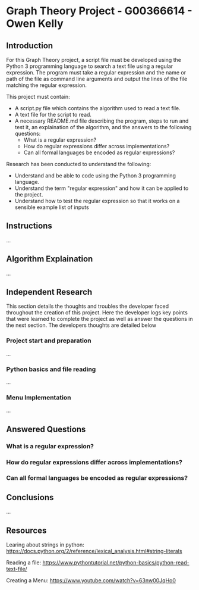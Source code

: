 # Graph Theory Project - G00366614 - Owen Kelly

## Introduction
For this Graph Theory project, a script file must be developed using the Python 3 programming language to search a text file using a regular expression. The program must take a regular expression and the name or path of the file as command line arguments and output the lines of the file matching the regular expression. 

This project must contain:
* A script.py file which contains the algorithm used to read a text file.
* A text file for the script to read. 
* A necessary README.md file describing the program, steps to run and test it, an explaination of the algorithm, and the answers to the following questions:
  * What is a regular expression?
  * How do regular expressions differ across implementations?
  * Can all formal languages be encoded as regular expressions?

Research has been conducted to understand the following:
* Understand and be able to code using the Python 3 programming language.
* Understand the term "regular expression" and how it can be applied to the project.
* Understand how to test the regular expression so that it works on a sensible example list of inputs

## Instructions 
...

## Algorithm Explaination
...


## Independent Research
This section details the thoughts and troubles the developer faced throughout the creation of this project. Here the developer logs key points that were learned to complete the project as well as answer the questions in the next section. The developers thoughts are detailed below

### Project start and preparation 
...

### Python basics and file reading 
...

### Menu Implementation 
...



## Answered Questions
### What is a regular expression?

### How do regular expressions differ across implementations?

### Can all formal languages be encoded as regular expressions?

## Conclusions 
...

## Resources 
Learing about strings in python:
https://docs.python.org/2/reference/lexical_analysis.html#string-literals

Reading a file:
https://www.pythontutorial.net/python-basics/python-read-text-file/ 

Creating a Menu:
https://www.youtube.com/watch?v=63nw00JqHo0

